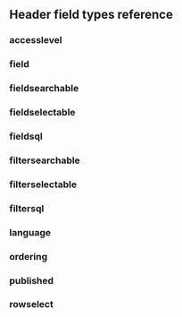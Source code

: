 Header field types reference
----------------------------

### accesslevel

### field

### fieldsearchable

### fieldselectable

### fieldsql

### filtersearchable

### filterselectable

### filtersql

### language

### ordering

### published

### rowselect